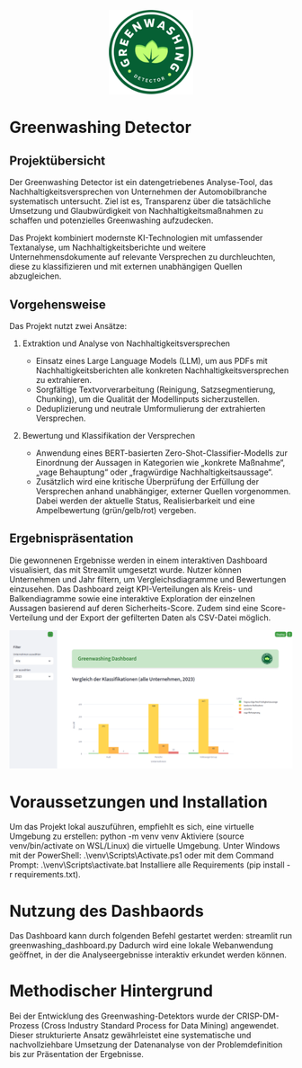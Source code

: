 <p align="center">
  <img src="images/Greenwashing_Detector_Logo.png" alt="Greenwashing Detector Logo" width="150"/>
</p>

# Greenwashing Detector

## Projektübersicht

Der Greenwashing Detector ist ein datengetriebenes Analyse-Tool, das Nachhaltigkeitsversprechen von Unternehmen der Automobilbranche systematisch untersucht. Ziel ist es, Transparenz über die tatsächliche Umsetzung und Glaubwürdigkeit von Nachhaltigkeitsmaßnahmen zu schaffen und potenzielles Greenwashing aufzudecken.

Das Projekt kombiniert modernste KI-Technologien mit umfassender Textanalyse, um Nachhaltigkeitsberichte und weitere Unternehmensdokumente auf relevante Versprechen zu durchleuchten, diese zu klassifizieren und mit externen unabhängigen Quellen abzugleichen.

## Vorgehensweise

Das Projekt nutzt zwei Ansätze:

1. Extraktion und Analyse von Nachhaltigkeitsversprechen
    - Einsatz eines Large Language Models (LLM), um aus PDFs mit Nachhaltigkeitsberichten alle konkreten Nachhaltigkeitsversprechen zu extrahieren.
    - Sorgfältige Textvorverarbeitung (Reinigung, Satzsegmentierung, Chunking), um die Qualität der Modellinputs sicherzustellen.
    - Deduplizierung und neutrale Umformulierung der extrahierten Versprechen.

2. Bewertung und Klassifikation der Versprechen
    - Anwendung eines BERT-basierten Zero-Shot-Classifier-Modells zur Einordnung der Aussagen in Kategorien wie „konkrete Maßnahme“, „vage Behauptung“ oder „fragwürdige Nachhaltigkeitsaussage“.
    - Zusätzlich wird eine kritische Überprüfung der Erfüllung der Versprechen anhand unabhängiger, externer Quellen vorgenommen. Dabei werden der aktuelle Status, Realisierbarkeit und eine Ampelbewertung (grün/gelb/rot) vergeben.

## Ergebnispräsentation
Die gewonnenen Ergebnisse werden in einem interaktiven Dashboard visualisiert, das mit Streamlit umgesetzt wurde. Nutzer können Unternehmen und Jahr filtern, um Vergleichsdiagramme und Bewertungen einzusehen. Das Dashboard zeigt KPI-Verteilungen als Kreis- und Balkendiagramme sowie eine interaktive Exploration der einzelnen Aussagen basierend auf deren Sicherheits-Score. Zudem sind eine Score-Verteilung und der Export der gefilterten Daten als CSV-Datei möglich.

![Dashboard Screenshot](images\Screenshot_Dashboard_Alle.png)

# Voraussetzungen und Installation
Um das Projekt lokal auszuführen, empfiehlt es sich, eine virtuelle Umgebung zu erstellen: python -m venv venv
Aktiviere (source venv/bin/activate on WSL/Linux) die virtuelle Umgebung. Unter Windows mit der PowerShell:
.\venv\Scripts\Activate.ps1
oder mit dem Command Prompt:
.\venv\Scripts\activate.bat
Installiere alle Requirements (pip install -r requirements.txt).

# Nutzung des Dashbaords
Das Dashboard kann durch folgenden Befehl gestartet werden: streamlit run greenwashing_dashboard.py
Dadurch wird eine lokale Webanwendung geöffnet, in der die Analyseergebnisse interaktiv erkundet werden können.

# Methodischer Hintergrund
Bei der Entwicklung des Greenwashing-Detektors wurde der CRISP-DM-Prozess (Cross Industry Standard Process for Data Mining) angewendet. Dieser strukturierte Ansatz gewährleistet eine systematische und nachvollziehbare Umsetzung der Datenanalyse von der Problemdefinition bis zur Präsentation der Ergebnisse.
